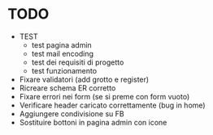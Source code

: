 # TODO
* TEST
    * test pagina admin
    * test mail encoding
    * test dei requisiti di progetto
    * test funzionamento
* Fixare validatori (add grotto e register)
* Ricreare schema ER corretto
* Fixare errori nei form (se si preme con form vuoto)
* Verificare header caricato correttamente (bug in home)
* Aggiungere condivisione su FB
* Sostituire bottoni in pagina admin con icone